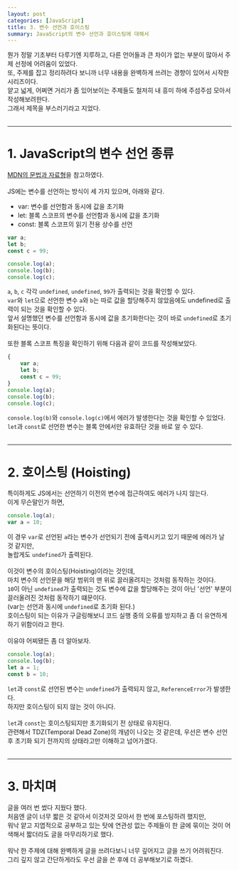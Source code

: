 ```yaml
---
layout: post
categories: [JavaScript]
title: 3. 변수 선언과 호이스팅
summary: JavaScript의 변수 선언과 호이스팅에 대해서
---
```


뭔가 정말 기초부터 다루기엔 지루하고, 다른 언어들과 큰 차이가 없는 부분이 많아서 주제 선정에 어려움이 있었다.<br>
또, 주제를 잡고 정리하려다 보니까 너무 내용을 완벽하게 쓰려는 경향이 있어서 시작한 시리즈이다.<br>
얕고 넓게, 어쩌면 거리가 좀 있어보이는 주제들도 철저히 내 흥미 하에 주섬주섬 모아서 작성해보려한다.<br>
그래서 제목을 부스러기라고 지었다.<br>
<br>

---

# 1. JavaScript의 변수 선언 종류
[MDN의 문법과 자료형](https://developer.mozilla.org/ko/docs/Web/JavaScript/Guide/Grammar_and_types#variable_hoisting)을 참고하였다.<br>
<br>
JS에는 변수를 선언하는 방식이 세 가지 있으며, 아래와 같다.<br>
- var: 변수를 선언함과 동시에 값을 초기화
- let: 블록 스코프의 변수를 선언함과 동시에 값을 초기화
- const: 블록 스코프의 읽기 전용 상수를 선언

```js
var a;
let b;
const c = 99;

console.log(a);
console.log(b);
console.log(c);
```
`a`, `b`, `c` 각각 `undefined`, `undefined`, `99`가 출력되는 것을 확인할 수 있다.<br>
`var`와 `let`으로 선언한 변수 `a`와 `b`는 따로 값을 할당해주지 않았음에도 undefined로 출력이 되는 것을 확인할 수 있다.<br>
앞서 설명했던 변수를 선언함과 동시에 값을 초기화한다는 것이 바로 `undefined`로 초기화된다는 뜻이다.<br>
<br>
또한 블록 스코프 특징을 확인하기 위해 다음과 같이 코드를 작성해보았다.<br>
```js
{
    var a;
    let b;
    const c = 99;
}
console.log(a);
console.log(b);
console.log(c);
```
`console.log(b)`와 `console.log(c)`에서 에러가 발생한다는 것을 확인할 수 있었다.<br>
`let`과 `const`로 선언한 변수는 블록 안에서만 유효하단 것을 바로 알 수 있다.<br>
<br>

---

# 2. 호이스팅 (Hoisting)
특이하게도 JS에서는 선언하기 이전의 변수에 접근하여도 에러가 나지 않는다.<br>
이게 무슨말인가 하면,<br>
```js
console.log(a);
var a = 10;
```
이 경우 `var`로 선언된 `a`라는 변수가 선언되기 전에 출력시키고 있기 때문에 에러가 날 것 같지만,<br>
놀랍게도 `undefined`가 출력된다.<br>
<br>
이것이 변수의 호이스팅(Hoisting)이라는 것인데,<br>
마치 변수의 선언문을 해당 범위의 맨 위로 끌러올려지는 것처럼 동작하는 것이다.<br>
`10`이 아닌 `undefined`가 출력되는 것도 변수에 값을 할당해주는 것이 아닌 '선언' 부분이 끌러올려진 것처럼 동작하기 떄문이다.<br>
(var는 선언과 동시에 `undefined`로 초기화 된다.)<br>
호이스팅이 되는 이유가 구글링해보니 코드 실행 중의 오류를 방지하고 좀 더 유연하게 하기 위함이라고 한다.<br>
<br>
이유야 어찌됐든 좀 더 알아보자.<br>
```js
console.log(a);
console.log(b);
let a = 1;
const b = 10;
```
`let`과 `const`로 선언된 변수는 `undefined`가 출력되지 않고, `ReferenceError`가 발생한다.<br>
하지만 호이스팅이 되지 않는 것이 아니다.<br>
<br>
`let`과 `const`는 호이스팅되지만 초기화되기 전 상태로 유지된다.<br>
관련해서 TDZ(Temporal Dead Zone)의 개념이 나오는 것 같은데, 우선은 변수 선언 후 초기화 되기 전까지의 상태라고만 이해하고 넘어가겠다.<br>
<br>

---

# 3. 마치며

글을 여러 번 썼다 지웠다 했다.<br>
처음엔 글이 너무 짧은 것 같아서 이것저것 모아서 한 번에 포스팅하려 했지만,<br>
워낙 얕고 지엽적으로 공부하고 있는 탓에 연관성 없는 주제들이 한 글에 묶이는 것이 어색해서 짧더라도 글을 마무리하기로 했다.<br>
<br>
워낙 한 주제에 대해 완벽하게 글을 쓰려다보니 너무 깊어지고 글을 쓰기 어려워진다.<br>
그리 깊지 않고 간단하게라도 우선 글을 쓴 후에 더 공부해보기로 하곘다.<br>
<br>
